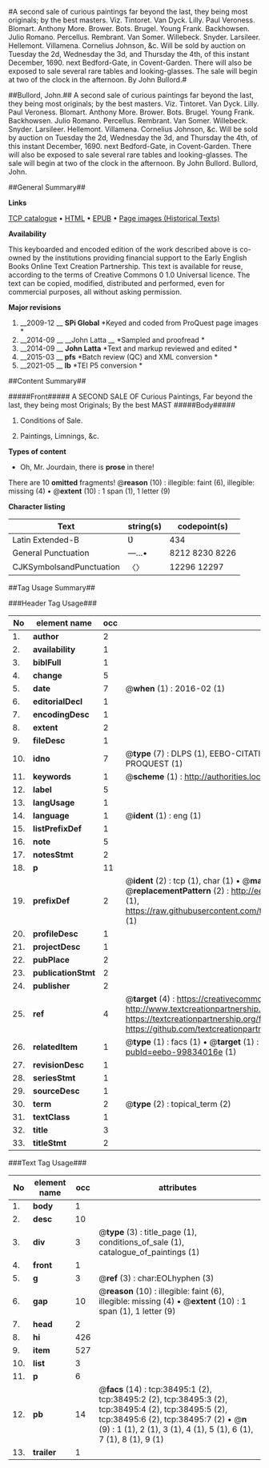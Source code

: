 #A second sale of curious paintings far beyond the last, they being most originals; by the best masters. Viz. Tintoret. Van Dyck. Lilly. Paul Veroness. Blomart. Anthony More. Brower. Bots. Brugel. Young Frank. Backhowsen. Julio Romano. Percellus. Rembrant. Van Somer. Willebeck. Snyder. Larsileer. Hellemont. Villamena. Cornelius Johnson, &c. Will be sold by auction on Tuesday the 2d, Wednesday the 3d, and Thursday the 4th, of this instant December, 1690. next Bedford-Gate, in Covent-Garden. There will also be exposed to sale several rare tables and looking-glasses. The sale will begin at two of the clock in the afternoon. By John Bullord.#

##Bullord, John.##
A second sale of curious paintings far beyond the last, they being most originals; by the best masters. Viz. Tintoret. Van Dyck. Lilly. Paul Veroness. Blomart. Anthony More. Brower. Bots. Brugel. Young Frank. Backhowsen. Julio Romano. Percellus. Rembrant. Van Somer. Willebeck. Snyder. Larsileer. Hellemont. Villamena. Cornelius Johnson, &c. Will be sold by auction on Tuesday the 2d, Wednesday the 3d, and Thursday the 4th, of this instant December, 1690. next Bedford-Gate, in Covent-Garden. There will also be exposed to sale several rare tables and looking-glasses. The sale will begin at two of the clock in the afternoon. By John Bullord.
Bullord, John.

##General Summary##

**Links**

[TCP catalogue](http://www.ota.ox.ac.uk/tcp/)  • 
[HTML](http://tei.it.ox.ac.uk/tcp/Texts-HTML/free/A59/A59015.html)  • 
[EPUB](http://tei.it.ox.ac.uk/tcp/Texts-EPUB/free/A59/A59015.epub) • 
[Page images (Historical Texts)](https://historicaltexts.jisc.ac.uk/eebo-99834016e)

**Availability**

This keyboarded and encoded edition of the work described above is co-owned by the
    institutions providing financial support to the Early English Books Online Text Creation
    Partnership. This text is available for reuse, according to the terms of  Creative Commons 0 1.0 Universal
    licence. The text can be copied, modified, distributed and performed, even for commercial
    purposes, all without asking permission.

**Major revisions**

1. __2009-12 __ __SPi Global__ *Keyed and coded from ProQuest page images *
1. __2014-09 __ __John Latta __ *Sampled and proofread *
1. __2014-09 __ __John Latta__ *Text and markup reviewed and edited *
1. __2015-03 __ __pfs__ *Batch review (QC) and XML conversion *
1. __2021-05 __ __lb__ *TEI P5 conversion *

##Content Summary##

#####Front#####
A SECOND SALE OF Curious Paintings, Far beyond the last, they being most Originals; By the best MAST
#####Body#####

1. Conditions of Sale.

1. Paintings, Limnings, &c.

**Types of content**

  * Oh, Mr. Jourdain, there is **prose** in there!

There are 10 **omitted** fragments! 
 @__reason__ (10) : illegible: faint (6), illegible: missing (4)  •  @__extent__ (10) : 1 span (1), 1 letter (9)

**Character listing**


|Text|string(s)|codepoint(s)|
|---|---|---|
|Latin Extended-B|Ʋ|434|
|General Punctuation|—…•|8212 8230 8226|
|CJKSymbolsandPunctuation|〈〉|12296 12297|

##Tag Usage Summary##

###Header Tag Usage###

|No|element name|occ|attributes|
|---|---|---|---|
|1.|__author__|2||
|2.|__availability__|1||
|3.|__biblFull__|1||
|4.|__change__|5||
|5.|__date__|7| @__when__ (1) : 2016-02 (1)|
|6.|__editorialDecl__|1||
|7.|__encodingDesc__|1||
|8.|__extent__|2||
|9.|__fileDesc__|1||
|10.|__idno__|7| @__type__ (7) : DLPS (1), EEBO-CITATION (1), VID (1), EEBO-PROQUEST (1), STC (2), PROQUEST (1)|
|11.|__keywords__|1| @__scheme__ (1) : http://authorities.loc.gov/ (1)|
|12.|__label__|5||
|13.|__langUsage__|1||
|14.|__language__|1| @__ident__ (1) : eng (1)|
|15.|__listPrefixDef__|1||
|16.|__note__|5||
|17.|__notesStmt__|2||
|18.|__p__|11||
|19.|__prefixDef__|2| @__ident__ (2) : tcp (1), char (1)  •  @__matchPattern__ (2) : ([0-9\-]+):([0-9IVX]+) (1), (.+) (1)  •  @__replacementPattern__ (2) : http://eebo.chadwyck.com/downloadtiff?vid=$1&page=$2 (1), https://raw.githubusercontent.com/textcreationpartnership/Texts/master/tcpchars.xml#$1 (1)|
|20.|__profileDesc__|1||
|21.|__projectDesc__|1||
|22.|__pubPlace__|2||
|23.|__publicationStmt__|2||
|24.|__publisher__|2||
|25.|__ref__|4| @__target__ (4) : https://creativecommons.org/publicdomain/zero/1.0/ (1), http://www.textcreationpartnership.org/docs/. (1), https://textcreationpartnership.org/faq/#faq05 (1), https://github.com/textcreationpartnership (1)|
|26.|__relatedItem__|1| @__type__ (1) : facs (1)  •  @__target__ (1) : https://data.historicaltexts.jisc.ac.uk/view?pubId=eebo-99834016e (1)|
|27.|__revisionDesc__|1||
|28.|__seriesStmt__|1||
|29.|__sourceDesc__|1||
|30.|__term__|2| @__type__ (2) : topical_term (2)|
|31.|__textClass__|1||
|32.|__title__|3||
|33.|__titleStmt__|2||


###Text Tag Usage###

|No|element name|occ|attributes|
|---|---|---|---|
|1.|__body__|1||
|2.|__desc__|10||
|3.|__div__|3| @__type__ (3) : title_page (1), conditions_of_sale (1), catalogue_of_paintings (1)|
|4.|__front__|1||
|5.|__g__|3| @__ref__ (3) : char:EOLhyphen (3)|
|6.|__gap__|10| @__reason__ (10) : illegible: faint (6), illegible: missing (4)  •  @__extent__ (10) : 1 span (1), 1 letter (9)|
|7.|__head__|2||
|8.|__hi__|426||
|9.|__item__|527||
|10.|__list__|3||
|11.|__p__|6||
|12.|__pb__|14| @__facs__ (14) : tcp:38495:1 (2), tcp:38495:2 (2), tcp:38495:3 (2), tcp:38495:4 (2), tcp:38495:5 (2), tcp:38495:6 (2), tcp:38495:7 (2)  •  @__n__ (9) : 1 (1), 2 (1), 3 (1), 4 (1), 5 (1), 6 (1), 7 (1), 8 (1), 9 (1)|
|13.|__trailer__|1||

